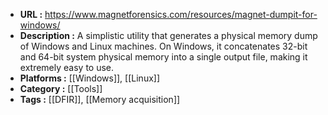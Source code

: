 - **URL :** https://www.magnetforensics.com/resources/magnet-dumpit-for-windows/
- **Description :** A simplistic utility that generates a physical memory dump of Windows and Linux machines. On Windows, it concatenates 32-bit and 64-bit system physical memory into a single output file, making it extremely easy to use.
- **Platforms :** [[Windows]], [[Linux]]
- **Category :** [[Tools]]
- **Tags :** [[DFIR]], [[Memory acquisition]]